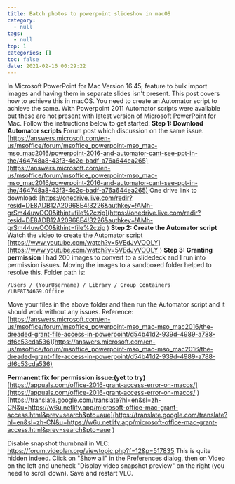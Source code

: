 ```yaml
---
title: Batch photos to powerpoint slideshow in macOS
category:
  - null
tags:
  - null
top: 1
categories: []
toc: false
date: 2021-02-16 00:29:22
---
```


In Microsoft PowerPoint for Mac Version 16.45, feature to bulk import images and having them in separate slides isn't present. This post covers how to achieve this in macOS. You need to create an Automator script to achieve the same. With Powerpoint 2011 Automator scripts were available but these are not present with latest version of Microsoft PowerPoint for Mac. Follow the instructions below to get started:
**Step 1: Download Automator scripts**
Forum post which discussion on the same issue.
[https://answers.microsoft.com/en-us/msoffice/forum/msoffice_powerpoint-mso_mac-mso_mac2016/powerpoint-2016-and-automator-cant-see-ppt-in-the/464748a8-43f3-4c2c-badf-a76a644ea265](https://answers.microsoft.com/en-us/msoffice/forum/msoffice_powerpoint-mso_mac-mso_mac2016/powerpoint-2016-and-automator-cant-see-ppt-in-the/464748a8-43f3-4c2c-badf-a76a644ea265)
One drive link to download:
[https://onedrive.live.com/redir?resid=DE8ADB12A20968E4!3226&authkey=!AMh-grSm44uwOC0&ithint=file%2czip](https://onedrive.live.com/redir?resid=DE8ADB12A20968E4!3226&authkey=!AMh-grSm44uwOC0&ithint=file%2czip
)
**Step 2: Create the Automator script**
Watch the video to create the Automator script
[https://www.youtube.com/watch?v=5VEdJvVOOLY](https://www.youtube.com/watch?v=5VEdJvVOOLY
)
**Step 3: Granting permission**
I had 200 images to convert to a slidedeck and I run into permission issues. Moving the images to a sandboxed folder helped to resolve this. 
Folder path is:
```
/Users / (YourUsername) / Library / Group Containers /UBF8T346G9.Office
```
Move your files in the above folder and then run the Automator script and it should work without any issues. 
Reference: [https://answers.microsoft.com/en-us/msoffice/forum/msoffice_powerpoint-mso_mac-mso_mac2016/the-dreaded-grant-file-access-in-powerpoint/d54b41d2-939d-4989-a788-df6c53cda536](https://answers.microsoft.com/en-us/msoffice/forum/msoffice_powerpoint-mso_mac-mso_mac2016/the-dreaded-grant-file-access-in-powerpoint/d54b41d2-939d-4989-a788-df6c53cda536)

**Permanent fix for permission issue:(yet to try)**
[https://appuals.com/office-2016-grant-access-error-on-macos/](https://appuals.com/office-2016-grant-access-error-on-macos/
)[https://translate.google.com/translate?hl=en&sl=zh-CN&u=https://w6u.netlify.app/microsoft-office-mac-grant-access.html&prev=search&pto=aue](https://translate.google.com/translate?hl=en&sl=zh-CN&u=https://w6u.netlify.app/microsoft-office-mac-grant-access.html&prev=search&pto=aue
)

Disable snapshot thumbnail in VLC:
https://forum.videolan.org/viewtopic.php?f=12&p=517835
This is quite hidden indeed. Click on "Show all" in the Preferences dialog, then on Video on the left and uncheck "Display video snapshot preview" on the right (you need to scroll down). Save and restart VLC.
